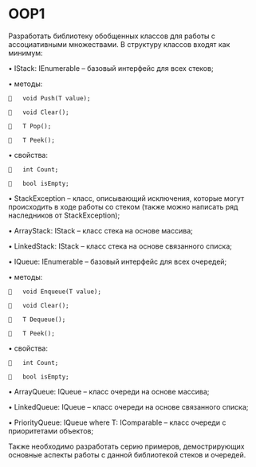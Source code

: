 # OOP1

Разработать библиотеку обобщенных классов для работы с ассоциативными множествами. В структуру классов входят как минимум:

•	IStack<T>: IEnumerable<T> – базовый интерфейс для всех стеков;

  •	методы:
  
    	void Push(T value);
    
    	void Clear();
    
    	T Pop();
    
    	T Peek();
    
  •	свойства:
  
    	int Count;
    
    	bool isEmpty;
    
•	StackException – класс, описывающий исключения, которые могут происходить в ходе работы cо стеком (также можно написать ряд наследников от StackException);

•	ArrayStack<T>: IStack<T> – класс стека на основе массива;

•	LinkedStack<T>: IStack<T> – класс стека на основе связанного списка;

•	IQueue<T>: IEnumerable<T> – базовый интерфейс для всех очередей;

  •	методы:
  
    	void Enqueue(T value);
    
    	void Clear();
    
    	T Dequeue();
    
    	T Peek();
    
  •	свойства:
  
    	int Count;
    
    	bool isEmpty;
    
•	ArrayQueue<T>: IQueue<T> – класс очереди на основе массива;

•	LinkedQueue<T>: IQueue<T> – класс очереди на основе связанного списка;

•	PriorityQueue<T>: IQueue<T> where T: IComparable – класс очереди с приоритетами объектов;

Также необходимо разработать серию примеров, демострирующих основные аспекты работы с данной библиотекой стеков и очередей.
